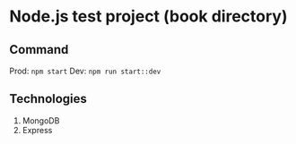 # Node.js test project (book directory)

## Command

Prod: `npm start`
Dev: `npm run start::dev`

## Technologies

1. MongoDB
2. Express
